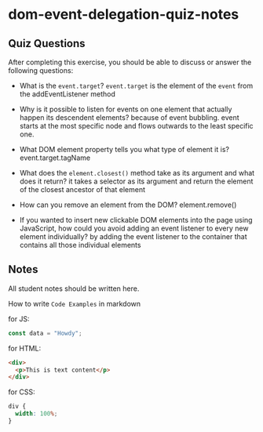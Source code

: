 # dom-event-delegation-quiz-notes

## Quiz Questions

After completing this exercise, you should be able to discuss or answer the following questions:

- What is the `event.target`?
`event.target` is the element of the `event` from the addEventListener method

- Why is it possible to listen for events on one element that actually happen its descendent elements?
because of event bubbling. event starts at the most specific node and flows outwards to the least specific one.

- What DOM element property tells you what type of element it is?
event.target.tagName

- What does the `element.closest()` method take as its argument and what does it return?
it takes a selector as its argument and return the element of the closest ancestor of that element

- How can you remove an element from the DOM?
element.remove()

- If you wanted to insert new clickable DOM elements into the page using JavaScript, how could you avoid adding an event listener to every new element individually?
by adding the event listener to the container that contains all those individual elements

## Notes

All student notes should be written here.


How to write `Code Examples` in markdown

for JS:

```javascript
const data = "Howdy";
```

for HTML:

```html
<div>
  <p>This is text content</p>
</div>
```

for CSS:

```css
div {
  width: 100%;
}
```
